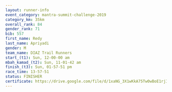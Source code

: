 ```yaml
---
layout: runner-info 
event_category: mantra-summit-challenge-2019 
category_km: 35km 
overall_rank: 84
gender_rank: 71
bib: 557
first_name: Redy
last_name: Apriyadi
gender: M
team_name: DIAZ Trail Runners
start_(t1): Sun, 12-00-00 am
mbah_kamad_(t2): Sun, 11-01-42 am
finish_(t3): Sun, 01-57-51 pm
race_time: 13-57-51
status: FINISHER
certificate: https://drive.google.com/file/d/1xaNG_3X1wKkA75Tw0wBoE1rjIc-7uL02/view?usp=sharing
---
```

